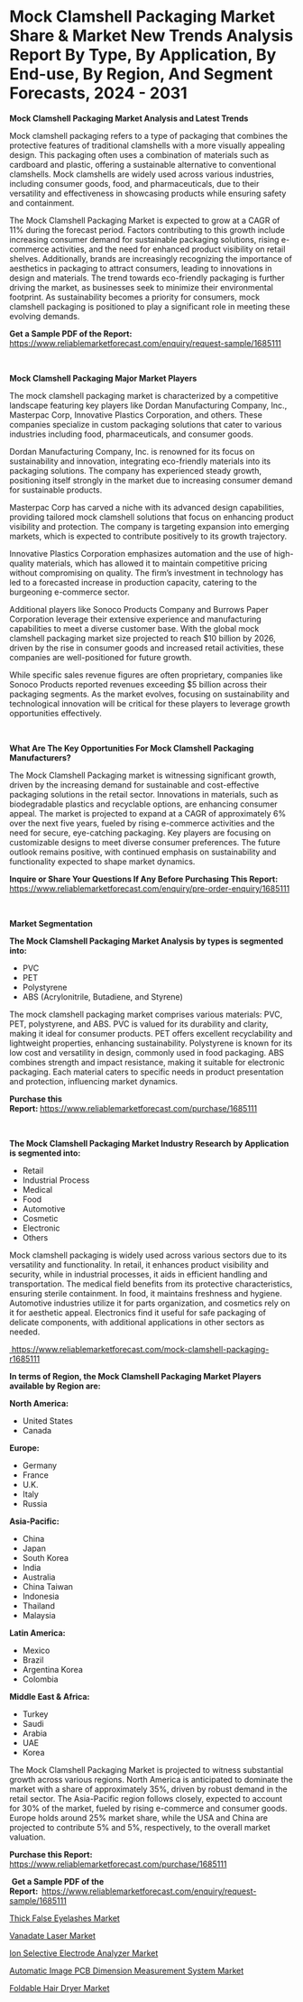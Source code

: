 <p><h1>Mock Clamshell Packaging Market Share & Market New Trends Analysis Report By Type, By Application, By End-use, By Region, And Segment Forecasts, 2024 - 2031</h1></p><p><strong>Mock Clamshell Packaging Market Analysis and Latest Trends</strong></p>
<p><p>Mock clamshell packaging refers to a type of packaging that combines the protective features of traditional clamshells with a more visually appealing design. This packaging often uses a combination of materials such as cardboard and plastic, offering a sustainable alternative to conventional clamshells. Mock clamshells are widely used across various industries, including consumer goods, food, and pharmaceuticals, due to their versatility and effectiveness in showcasing products while ensuring safety and containment.</p><p>The Mock Clamshell Packaging Market is expected to grow at a CAGR of 11% during the forecast period. Factors contributing to this growth include increasing consumer demand for sustainable packaging solutions, rising e-commerce activities, and the need for enhanced product visibility on retail shelves. Additionally, brands are increasingly recognizing the importance of aesthetics in packaging to attract consumers, leading to innovations in design and materials. The trend towards eco-friendly packaging is further driving the market, as businesses seek to minimize their environmental footprint. As sustainability becomes a priority for consumers, mock clamshell packaging is positioned to play a significant role in meeting these evolving demands.</p></p>
<p><strong>Get a Sample PDF of the Report:&nbsp;</strong> <a href="https://www.reliablemarketforecast.com/enquiry/request-sample/1685111?utm_campaign=1569&utm_medium=2&utm_source=Github&utm_content=ia&utm_term=19102024&utm_id=mock-clamshell-packaging">https://www.reliablemarketforecast.com/enquiry/request-sample/1685111</a></p>
<p>&nbsp;</p>
<p><strong>Mock Clamshell Packaging Major Market Players</strong></p>
<p><p>The mock clamshell packaging market is characterized by a competitive landscape featuring key players like Dordan Manufacturing Company, Inc., Masterpac Corp, Innovative Plastics Corporation, and others. These companies specialize in custom packaging solutions that cater to various industries including food, pharmaceuticals, and consumer goods.</p><p>Dordan Manufacturing Company, Inc. is renowned for its focus on sustainability and innovation, integrating eco-friendly materials into its packaging solutions. The company has experienced steady growth, positioning itself strongly in the market due to increasing consumer demand for sustainable products.</p><p>Masterpac Corp has carved a niche with its advanced design capabilities, providing tailored mock clamshell solutions that focus on enhancing product visibility and protection. The company is targeting expansion into emerging markets, which is expected to contribute positively to its growth trajectory.</p><p>Innovative Plastics Corporation emphasizes automation and the use of high-quality materials, which has allowed it to maintain competitive pricing without compromising on quality. The firm’s investment in technology has led to a forecasted increase in production capacity, catering to the burgeoning e-commerce sector.</p><p>Additional players like Sonoco Products Company and Burrows Paper Corporation leverage their extensive experience and manufacturing capabilities to meet a diverse customer base. With the global mock clamshell packaging market size projected to reach $10 billion by 2026, driven by the rise in consumer goods and increased retail activities, these companies are well-positioned for future growth.</p><p>While specific sales revenue figures are often proprietary, companies like Sonoco Products reported revenues exceeding $5 billion across their packaging segments. As the market evolves, focusing on sustainability and technological innovation will be critical for these players to leverage growth opportunities effectively.</p></p>
<p>&nbsp;</p>
<p><strong>What Are The Key Opportunities For Mock Clamshell Packaging Manufacturers?</strong></p>
<p><p>The Mock Clamshell Packaging market is witnessing significant growth, driven by the increasing demand for sustainable and cost-effective packaging solutions in the retail sector. Innovations in materials, such as biodegradable plastics and recyclable options, are enhancing consumer appeal. The market is projected to expand at a CAGR of approximately 6% over the next five years, fueled by rising e-commerce activities and the need for secure, eye-catching packaging. Key players are focusing on customizable designs to meet diverse consumer preferences. The future outlook remains positive, with continued emphasis on sustainability and functionality expected to shape market dynamics.</p></p>
<p><strong>Inquire or Share Your Questions If Any Before Purchasing This Report:</strong> <a href="https://www.reliablemarketforecast.com/enquiry/pre-order-enquiry/1685111?utm_campaign=1569&utm_medium=2&utm_source=Github&utm_content=ia&utm_term=19102024&utm_id=mock-clamshell-packaging">https://www.reliablemarketforecast.com/enquiry/pre-order-enquiry/1685111</a></p>
<p>&nbsp;</p>
<p><strong>Market Segmentation</strong></p>
<p><strong>The Mock Clamshell Packaging Market Analysis by types is segmented into:</strong></p>
<p><ul><li>PVC</li><li>PET</li><li>Polystyrene</li><li>ABS (Acrylonitrile, Butadiene, and Styrene)</li></ul></p>
<p><p>The mock clamshell packaging market comprises various materials: PVC, PET, polystyrene, and ABS. PVC is valued for its durability and clarity, making it ideal for consumer products. PET offers excellent recyclability and lightweight properties, enhancing sustainability. Polystyrene is known for its low cost and versatility in design, commonly used in food packaging. ABS combines strength and impact resistance, making it suitable for electronic packaging. Each material caters to specific needs in product presentation and protection, influencing market dynamics.</p></p>
<p><strong>Purchase this Report:&nbsp;</strong><a href="https://www.reliablemarketforecast.com/purchase/1685111?utm_campaign=1569&utm_medium=2&utm_source=Github&utm_content=ia&utm_term=19102024&utm_id=mock-clamshell-packaging">https://www.reliablemarketforecast.com/purchase/1685111</a></p>
<p>&nbsp;</p>
<p><strong>The Mock Clamshell Packaging Market Industry Research by Application is segmented into:</strong></p>
<p><ul><li>Retail</li><li>Industrial Process</li><li>Medical</li><li>Food</li><li>Automotive</li><li>Cosmetic</li><li>Electronic</li><li>Others</li></ul></p>
<p><p>Mock clamshell packaging is widely used across various sectors due to its versatility and functionality. In retail, it enhances product visibility and security, while in industrial processes, it aids in efficient handling and transportation. The medical field benefits from its protective characteristics, ensuring sterile containment. In food, it maintains freshness and hygiene. Automotive industries utilize it for parts organization, and cosmetics rely on it for aesthetic appeal. Electronics find it useful for safe packaging of delicate components, with additional applications in other sectors as needed.</p></p>
<p><a href="https://www.reliablemarketforecast.com/mock-clamshell-packaging-r1685111?utm_campaign=1569&utm_medium=2&utm_source=Github&utm_content=ia&utm_term=19102024&utm_id=mock-clamshell-packaging">&nbsp;https://www.reliablemarketforecast.com/mock-clamshell-packaging-r1685111</a></p>
<p><strong>In terms of Region, the Mock Clamshell Packaging Market Players available by Region are:</strong></p>
<p>
    <p> <strong> North America: </strong>
        <ul>
            <li>United States</li>
            <li>Canada</li>
        </ul>
        </p> 
    <p> <strong> Europe: </strong>
        <ul>
            <li>Germany</li>
            <li>France</li>
            <li>U.K.</li>
            <li>Italy</li>
            <li>Russia</li>
        </ul>
        </p> 
    <p> <strong> Asia-Pacific: </strong>
        <ul>
            <li>China</li>
            <li>Japan</li>
            <li>South Korea</li>
            <li>India</li>
            <li>Australia</li>
            <li>China Taiwan</li>
            <li>Indonesia</li>
            <li>Thailand</li>
            <li>Malaysia</li>
        </ul>
        </p> 
    <p> <strong> Latin America: </strong>
        <ul>
            <li>Mexico</li>
            <li>Brazil</li>
            <li>Argentina Korea</li>
            <li>Colombia</li>
        </ul>
        </p> 
    <p> <strong> Middle East & Africa: </strong>
        <ul>
            <li>Turkey</li>
            <li>Saudi</li>
            <li>Arabia</li>
            <li>UAE</li>
            <li>Korea</li>
        </ul>
    </p>
    </p>
<p><p>The Mock Clamshell Packaging Market is projected to witness substantial growth across various regions. North America is anticipated to dominate the market with a share of approximately 35%, driven by robust demand in the retail sector. The Asia-Pacific region follows closely, expected to account for 30% of the market, fueled by rising e-commerce and consumer goods. Europe holds around 25% market share, while the USA and China are projected to contribute 5% and 5%, respectively, to the overall market valuation.</p></p>
<p><strong>Purchase this Report: </strong><a href="https://www.reliablemarketforecast.com/purchase/1685111?utm_campaign=1569&utm_medium=2&utm_source=Github&utm_content=ia&utm_term=19102024&utm_id=mock-clamshell-packaging">https://www.reliablemarketforecast.com/purchase/1685111</a></p>
<p>&nbsp;<strong>Get a Sample PDF of the Report:&nbsp;&nbsp;</strong><a href="https://www.reliablemarketforecast.com/enquiry/request-sample/1685111?utm_campaign=1569&utm_medium=2&utm_source=Github&utm_content=ia&utm_term=19102024&utm_id=mock-clamshell-packaging">https://www.reliablemarketforecast.com/enquiry/request-sample/1685111</a></p>
<p><strong></strong></p>
<p><p><a href="https://www.linkedin.com/pulse/global-perspectives-thick-false-eyelashes-market-trends-challenges-awhff?utm_campaign=1569&utm_medium=2&utm_source=Github&utm_content=ia&utm_term=19102024&utm_id=mock-clamshell-packaging">Thick False Eyelashes Market</a></p><p><a href="https://www.linkedin.com/pulse/global-vanadate-laser-142-cagr-forecast-2024-2031-arcane-analyst-mxpne?utm_campaign=1569&utm_medium=2&utm_source=Github&utm_content=ia&utm_term=19102024&utm_id=mock-clamshell-packaging">Vanadate Laser Market</a></p><p><a href="https://issuu.com/reportprime-2/docs/ion-selective-electrode-analyzer-ma_479d932b954c2f?utm_campaign=1569&utm_medium=2&utm_source=Github&utm_content=ia&utm_term=19102024&utm_id=mock-clamshell-packaging">Ion Selective Electrode Analyzer Market</a></p><p><a href="https://github.com/FahadAhmed223/Market-Research-Report-List-1/blob/main/automatic-image-pcb-dimension-measurement-system-market.md?utm_campaign=1569&utm_medium=2&utm_source=Github&utm_content=ia&utm_term=19102024&utm_id=mock-clamshell-packaging">Automatic Image PCB Dimension Measurement System Market</a></p><p><a href="https://www.linkedin.com/pulse/foldable-hair-dryer-market-dynamics-application-types-emerging-kpi1f?utm_campaign=1569&utm_medium=2&utm_source=Github&utm_content=ia&utm_term=19102024&utm_id=mock-clamshell-packaging">Foldable Hair Dryer Market</a></p></p>